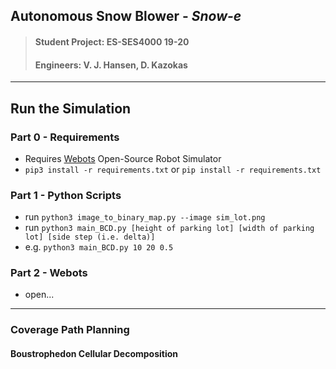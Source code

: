 
## Autonomous Snow Blower - *Snow-e*
>#### Student Project: ES-SES4000 19-20
>#### Engineers: V. J. Hansen, D. Kazokas
---

## Run the Simulation

### Part 0 - Requirements
* Requires [Webots](https://www.cyberbotics.com/) Open-Source Robot Simulator
* `pip3 install -r requirements.txt` or `pip install -r requirements.txt`

### Part 1 - Python Scripts
* run `python3 image_to_binary_map.py --image sim_lot.png`
* run `python3 main_BCD.py [height of parking lot] [width of parking lot] [side step (i.e. delta)]`
* e.g. `python3 main_BCD.py 10 20 0.5`

### Part 2 - Webots 
* open...


---

### Coverage Path Planning

#### Boustrophedon Cellular Decomposition

